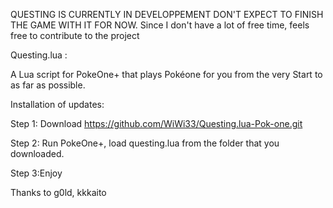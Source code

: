 QUESTING IS CURRENTLY IN DEVELOPPEMENT DON'T EXPECT TO FINISH THE GAME WITH IT FOR NOW. 
Since I don't have a lot of free time, feels free to contribute to the project

Questing.lua :

A Lua script for PokeOne+ that plays Pokéone for you from the very Start to as far as possible.

Installation of updates:

Step 1: Download https://github.com/WiWi33/Questing.lua-Pok-one.git

Step 2: Run PokeOne+, load questing.lua from the folder that you downloaded.

Step 3:Enjoy

Thanks to g0ld, kkkaito
